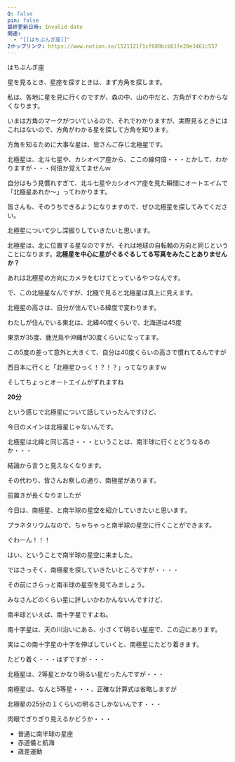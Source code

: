```yaml
---
Q: false
pin: false
最終更新日時: Invalid date
関連:
  - "[[はちぶんぎ座]]"
2ホップリンク: https://www.notion.so/1521121f1cf680bcb61fe20e3461c557
---
```

  

  

はちぶんぎ座

  

  

星を見るとき、星座を探すときは、まず方角を探します。

私は、各地に星を見に行くのですが、森の中、山の中だと、方角がすぐわからなくなります。

いまは方角のマークがついているので、それでわかりますが、実際見るときにはこれはないので、方角がわかる星を探して方角を知ります。

方角を知るために大事な星は、皆さんご存じ北極星です。

北極星は、北斗七星や、カシオペア座から、ここの線何倍・・・とかして、わかりますが・・・何倍か覚えてませんｗ

自分はもう見慣れすぎて、北斗七星やカシオペア座を見た瞬間にオートエイムで「北極星あれか～」ってわかります。

皆さんも、そのうちできるようになりますので、ぜひ北極星を探してみてください。

  

北極星について少し深掘りしていきたいと思います。

北極星は、北に位置する星なのですが、それは地球の自転軸の方向と同じということになります。**北極星を中心に星がぐるぐるしてる写真をみたことありませんか？**

あれは北極星の方向にカメラをむけてとっているやつなんです。

で、この北極星なんですが、北極で見ると北極星は真上に見えます。

北極星の高さは、自分が住んでいる緯度で変わります。

わたしが住んでいる東北は、北緯40度くらいで、北海道は45度

東京が35度、鹿児島や沖縄が30度くらいになってます。

この5度の差って意外と大きくて、自分は40度くらいの高さで慣れてるんですが

西日本に行くと「北極星ひっく！？！？」ってなりますｗ

そしてちょっとオートエイムがずれますね

  

**20分**

  

という感じで北極星について話していったんですけど、

今日のメインは北極星じゃないんです。

北極星は北緯と同じ高さ・・・ということは、南半球に行くとどうなるのか・・・

結論から言うと見えなくなります。

その代わり、皆さんお察しの通り、南極星があります。

  

前置きが長くなりましたが

今日は、南極星、と南半球の星空を紹介していきたいと思います。

  

プラネタリウムなので、ちゃちゃっと南半球の星空に行くことができます。

ぐわーん！！！

  

はい、ということで南半球の星空に来ました。

ではさっそく、南極星を探していきたいところですが・・・・

その前にさらっと南半球の星空を見てみましょう。

みなさんどのくらい星に詳しいかわかんないんですけど、

南半球といえば、南十字星ですよね。

南十字星は、天の川沿いにある、小さくて明るい星座で、この辺にあります。

実はこの南十字星の十字を伸ばしていくと、南極星にたどり着きます。

たどり着く・・・はずですが・・・

北極星は、2等星とかなり明るい星だったんですが・・・

南極星は、なんと5等星・・・、正確な計算式は省略しますが

北極星の25分の１くらいの明るさしかないんです・・・

肉眼でぎりぎり見えるかどうか・・・

  

  

- 普通に南半球の星座
- 赤道儀と航海
- 歳差運動